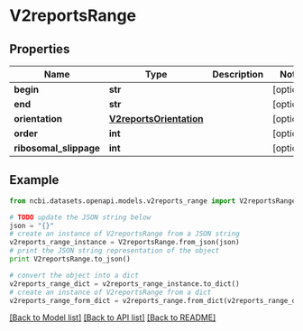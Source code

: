 # V2reportsRange


## Properties

Name | Type | Description | Notes
------------ | ------------- | ------------- | -------------
**begin** | **str** |  | [optional] 
**end** | **str** |  | [optional] 
**orientation** | [**V2reportsOrientation**](V2reportsOrientation.md) |  | [optional] 
**order** | **int** |  | [optional] 
**ribosomal_slippage** | **int** |  | [optional] 

## Example

```python
from ncbi.datasets.openapi.models.v2reports_range import V2reportsRange

# TODO update the JSON string below
json = "{}"
# create an instance of V2reportsRange from a JSON string
v2reports_range_instance = V2reportsRange.from_json(json)
# print the JSON string representation of the object
print V2reportsRange.to_json()

# convert the object into a dict
v2reports_range_dict = v2reports_range_instance.to_dict()
# create an instance of V2reportsRange from a dict
v2reports_range_form_dict = v2reports_range.from_dict(v2reports_range_dict)
```
[[Back to Model list]](../README.md#documentation-for-models) [[Back to API list]](../README.md#documentation-for-api-endpoints) [[Back to README]](../README.md)


